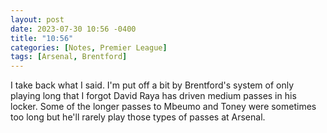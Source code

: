 ```yaml
---
layout: post
date: 2023-07-30 10:56 -0400
title: "10:56"
categories: [Notes, Premier League]
tags: [Arsenal, Brentford]
---
```


I take back what I said. I'm put off a bit by Brentford's system of only playing long that I forgot David Raya has driven medium passes in his locker. Some of the longer passes to Mbeumo and Toney were sometimes too long but he'll rarely play those types of passes at Arsenal.


